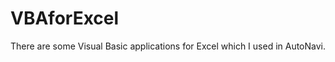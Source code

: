 VBAforExcel
===========
There are some Visual Basic applications for Excel which I used in AutoNavi.
